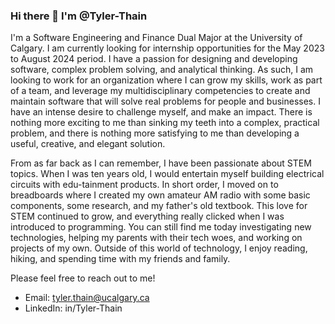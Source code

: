 ### Hi there 👋 I'm @Tyler-Thain

I'm a Software Engineering and Finance Dual Major at the University of Calgary. I am currently looking for internship opportunities for the May 2023 to August 2024 period. I have a passion for designing and developing software, complex problem solving, and analytical thinking. As such, I am looking to work for an organization where I can grow my skills, work as part of a team, and leverage my multidisciplinary competencies to create and maintain software that will solve real problems for people and businesses. I have an intense desire to challenge myself, and make an impact. There is nothing more exciting to me than sinking my teeth into a complex, practical problem, and there is nothing more satisfying to me than developing a useful, creative, and elegant solution.

From as far back as I can remember, I have been passionate about STEM topics. When I was ten years old, I would entertain myself building electrical circuits with edu-tainment products. In short order, I moved on to breadboards where I created my own amateur AM radio with some basic components, some research, and my father's old textbook. This love for STEM continued to grow, and everything really clicked when I was introduced to programming. You can still find me today investigating new technologies, helping my parents with their tech woes, and working on projects of my own. Outside of this world of technology, I enjoy reading, hiking, and spending time with my friends and family.

Please feel free to reach out to me!
* Email: tyler.thain@ucalgary.ca
* LinkedIn: in/Tyler-Thain

<!--
**Tyler-Thain/Tyler-Thain** is a ✨ _special_ ✨ repository because its `README.md` (this file) appears on your GitHub profile.

Here are some ideas to get you started:

- 🔭 I’m currently working on ...
- 🌱 I’m currently learning ...
- 👯 I’m looking to collaborate on ...
- 🤔 I’m looking for help with ...
- 💬 Ask me about ...
- 📫 How to reach me: ...
- 😄 Pronouns: ...
- ⚡ Fun fact: ...
-->
